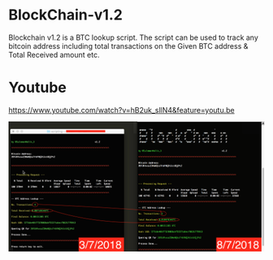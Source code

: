 # BlockChain-v1.2
Blockchain v1.2 is a BTC lookup script. The script can be used to track any bitcoin address including total transactions on the Given BTC address & Total Received amount etc.

# Youtube
https://www.youtube.com/watch?v=hB2uk_sllN4&feature=youtu.be

![Alt text](/Blockchainv1.2.png?raw=true "Optional Title")
